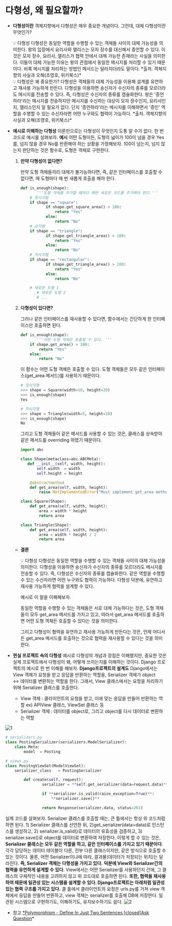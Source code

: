 # 다형성, 왜 필요할까?

- **다형성이란**
  객체지향에서 다형성은 매우 중요한 개념이다. 그런데, 대체 다형성이란 무엇인가?
    <aside>
    💡 다형성
    다형성은 동일한 역할을 수행할 수 있는 객체들 사이의 대체 가능성을 의미한다. 왕의 입장에서 요리사와 앨리스는 모자 장수를 대신해서 증언할 수 있다. 이것은 모자 장수, 요리사, 앨리스가 협력 안에서 대체 가능한 존재라는 사실을 의미한다. 이들이 대체 가능한 이유는 왕의 관점에서 동일한 메시지를 처리할 수 있기 때문이다. 비록 메시지를 처리하는 방법인 메서드는 달라지더라도 말이다.
    *출처. 객체지향의 사실과 오해(조영호, 위키북스)*
    
    </aside>
    
    <aside>
    💡 다형성은 왜 중요한가?
    다형성은 객체들의 대체 가능성을 이용해 설계를 유연하고 재사용 가능하게 만든다. 다형성을 이용하면 송신자가 수신자의 종류를 모르더라도 메시지를 전송할 수 있다. 즉, 다형성은 수신자의 종류를 캡슐화한다. 왕은 '증언하라'라는 메시지를 전송하지만 메시지를 수신하는 대상이 모자 장수인지, 요리사인지, 앨리스인지 알 필요가 없다. 단지 '증언하라'라는 메시지를 이해하면서 '증인' 역할을 수행할 수 있는 수신자라면 어떤 누구와도 협력이 가능하다.
    *출처. 객체지향의 사실과 오해(조영호, 위키북스)*
    
    </aside>

- **예시로 이해하는 다형성**
  이론만으로는 다형성이 무엇인지 도통 알 수가 없다. 한 번 코드로 예시를 살펴보자.
  **예시**
  어떤 도형이든, 도형의 넓이가 100이 넘을 경우 Yes를, 넘지 않을 경우 No를 반환해야 하는 상황을 가정해보자. 100이 넘는지, 넘지 않는지 판단하는 것은 함수로, 도형은 객체로 구현한다.

  1. **만약 다형성이 없다면?**

     만약 도형 객체들끼리 대체가 불가능하다면, 즉, 같은 인터페이스를 호출할 수 없다면, 매 도형마다 매 번 새롭게 호출을 해야 한다.

     ```python
     def is_enough(shape):
     		'''도형 객체를 추가할 때마다 매번 새로운 코드를 추가해야 한다.'''
         # 정사각형
         if shape == "square":
     		    if shape.get_square_area() > 100:
     		        return "Yes"
     		    else:
     		        return "No"
         # 삼각형
         if shape == "triangle":
     		    if shape.get_triangle_area() > 100:
     		        return "Yes"
     		    else:
     		        return "No"
         # 직사각형
         if shape == "rectangular":
     		    if shape.get_triangle_area() > 100:
     		        return "Yes"
     		    else:
     		        return "No"

         # 새로운 도형 1
     		# 새로운 도형 2
     		# ...
     ```

  2. **다형성이 있다면?**

     그러나 같은 인터페이스를 재사용할 수 있다면, 함수에서는 간단하게 한 인터페이스만 호출하면 된다.

     ```python
     def is_enough(shape):
     		'''어떤 도형 객체든 호출할 수 있다. '''
         if shape.get_area() > 100:
             return "Yes"
         else:
             return "No"
     ```

     이 함수는 어떤 도형 객체든 호출할 수 있다. 도형 객체들은 모두 같은 인터페이스(get_area 메서드)를 사용하기 때문이다.

     ```python
     # 정사각형
     >>> shape = Square(width=10, height=20)
     >>> is_enough(shape)
     Yes

     # 직사각형
     >>> shape = Triangle(width=5, height=10)
     >>> is_enough(shape)
     No
     ```

     그리고 도형 객체들이 같은 메서드를 사용할 수 있는 것은, 클래스를 상속받아 같은 메서드를 overriding 하였기 때문이다.

     ```python
     import abc

     class Shape(metaclass=abc.ABCMeta):
        def __init__(self, width, height):
            self.width  = width
            self.height = height

         @abstractmethod
         def get_area(self, width, height):
             raise NotImplementedError("Must implement get_area method")

     class Square(Shape):
         def get_area(self, width, height):
             area = width * height
             return area

     class Triangle(Shape):
         def get_area(self, width, height):
             area = width * height / 2
             return area
     ```

  - **결론**
      <aside>
      💡 다형성
      다형성은 동일한 역할을 수행할 수 있는 객체들 사이의 대체 가능성을 의미한다.
      다형성을 이용하면 송신자가 수신자의 종류를 모르더라도 메시지를 전송할 수 있다. 즉, 다형성은 수신자의 종류를 캡슐화한다. 같은 역할을 수행할 수 있는 수신자라면 어떤 누구와도 협력이 가능하다.
      다형성 덕분에, 유연하고 재사용 가능하게 협력을 설계할 수 있다.
      
      </aside>
      
      예시로 이 말을 이해해보자.
      
      동일한 역할을 수행할 수 있는 객체들은 서로 대체 가능하다는 것은, 도형 객체들이 모두 get_area 메서드를 가지고 있고, 따라서 get_area 메서드를 호출하면 어떤 도형 객체든 호출할 수 있다는 것을 의미한다.
      
      그리고 다형성이 협력을 유연하고 재사용 가능하게 만든다는 것은, 언제 어디서든 get_area 메서드를 호출하는 것으로 협력을 재사용할 수 있다는 것을 의미한다.

- **현실 프로젝트 속의 다형성**
  예시로 다형성의 개념과 장점은 이해했지만, 중요한 것은 실제 프로젝트에서 다형성이 왜, 어떻게 쓰이는지를 이해하는 것이다. Django 프로젝트의 예시로 한 번 이해를 해보자.
  **Django프로젝트의 설계도**
  Django에서는 View 객체가 요청을 받고 응답을 반환하는 역할을, Serializer 객체가 object ↔ 데이터를 변환하는 역할을 한다. 그래서, View 클래스에서는 요청을 처리하기 위해 Serializer 클래스를 호출한다.
  - View 객체 : 클라이언트의 요청을 받고, 이에 맞는 응답을 만들어 반환하는 역할
    ex) APIView 클래스, ViewSet 클래스 등
  - Serializer 객체 : 데이터를 object로, 그리고 object를 다시 데이터로 변환하는 역할

![1](../references/draft/polymorphism/1.png)

```python
# serializers.py
class PostingSerializer(serializers.ModelSerializer):
    class Meta:
        model  = Posting
```

```python
# views.py
class PositngViewSet(ModelViewSet):
    serializer_class   = PostingSerializer

		def create(self, request):
		        serializer = **self.get_serializer(data=request.data)**

		        if **serializer.is_valid(raise_exception=True)**:
		            **serializer.save()**

		        return Response(serializer.data, status=201)
```

실제 코드를 살펴보자.
Serializer 클래스를 호출할 때는, 큰 틀에서는 항상 위 코드처럼 하면 된다. 1) Serializer 클래스를 선언한 뒤, 2)get_serializer(data=data)로 인스턴스를 생성하고, 2) serializer.is_valid()로 데이터의 유효성을 검증하고, 3) serializer.save()로 object를 데이터로 변환하여 저장한다.
이렇게 할 수 있는 것은, **Serializer 클래스는 모두 같은 역할을 하고, 같은 인터페이스를 가지고 있기 때문이다**. 각각 담당하는 데이터 테이블이 다른, 전부 다른 클래스이지만, 같은 방식으로 호출할 수 있는 것이다. 물론, 어떤 Serializer이냐에 따라, 결과물(데이터가 저장되는 위치)는 달라진다. **즉, Serializer 객체는 다형성을 가지고 있다.**
**덕분에 View와 Serializer간의 협력을 유연하게 설계할 수 있다**. View에서는 어떤 Serializer를 사용하던지 간에, 그 클래스의 구체적인 내용을 고려하지 않고 위 코드대로 호출하면 된다.
**또한, 협력을 재사용하여 때문에 일관성 있는 시스템을 설계할 수 있다. Django프로젝트는 아래처럼 일관성 있는 협력 구조를 가지고 있다.** 클 틀에서 클라이언트의 요청은 urls.py를 거쳐 view 객체에서 응답을 만들어 반환하고, view 객체는 serializer를 호출해 DB에 저장한다. 일관된 시스템으로 구현하기도, 이해하기도, 유지보수하기도 쉽다.
![2](../references/draft/polymorphism/2.png)

- 참고
  [\*Polymorphism - Define In Just Two Sentences [closed]](https://stackoverflow.com/questions/409969/polymorphism-define-in-just-two-sentences)[Ask Question](https://stackoverflow.com/questions/ask)\*
